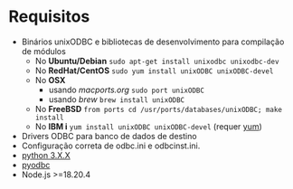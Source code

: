 # Requisitos

- Binários unixODBC e bibliotecas de desenvolvimento para compilação de módulos
  - No **Ubuntu/Debian** `sudo apt-get install unixodbc unixodbc-dev`
  - No **RedHat/CentOS** `sudo yum install unixODBC unixODBC-devel`
  - No **OSX**
    - usando *macports.org* `sudo port unixODBC`
    - usando *brew* `brew install unixODBC`
  - No **FreeBSD** `from ports cd /usr/ports/databases/unixODBC; make install`
  - No **IBM i** `yum install unixODBC unixODBC-devel` (requer [yum](https://ibmi-oss-docs.readthedocs.io/en/latest/yum/README.html))
- Drivers ODBC para banco de dados de destino
- Configuração correta de odbc.ini e odbcinst.ini.
- [python 3.X.X](https://www.python.org/)
- [pyodbc](https://github.com/mkleehammer/pyodbc)
- Node.js >=18.20.4
